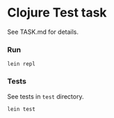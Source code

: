 # Clojure Test task

See TASK.md for details.

### Run

```
lein repl
```

### Tests

See tests in `test` directory.

```
lein test
```
